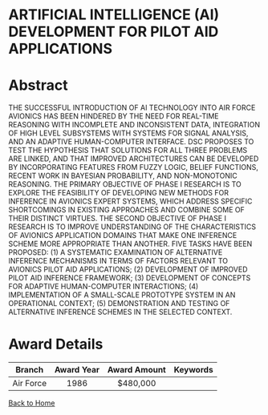 
ARTIFICIAL INTELLIGENCE (AI) DEVELOPMENT FOR PILOT AID APPLICATIONS
===================================================================

# Abstract


THE SUCCESSFUL INTRODUCTION OF AI TECHNOLOGY INTO AIR FORCE AVIONICS HAS BEEN HINDERED BY THE NEED FOR REAL-TIME REASONING WITH INCOMPLETE AND INCONSISTENT DATA, INTEGRATION OF HIGH LEVEL SUBSYSTEMS WITH SYSTEMS FOR SIGNAL ANALYSIS, AND AN ADAPTIVE HUMAN-COMPUTER INTERFACE. DSC PROPOSES TO TEST THE HYPOTHESIS THAT SOLUTIONS FOR ALL THREE PROBLEMS ARE LINKED, AND THAT IMPROVED ARCHITECTURES CAN BE DEVELOPED BY INCORPORATING FEATURES FROM FUZZY LOGIC, BELIEF FUNCTIONS, RECENT WORK IN BAYESIAN PROBABILITY, AND NON-MONOTONIC REASONING. THE PRIMARY OBJECTIVE OF PHASE I RESEARCH IS TO EXPLORE THE FEASIBILITY OF DEVELOPING NEW METHODS FOR INFERENCE IN AVIONICS EXPERT SYSTEMS, WHICH ADDRESS SPECIFIC SHORTCOMINGS IN EXISTING APPROACHES AND COMBINE SOME OF THEIR DISTINCT VIRTUES. THE SECOND OBJECTIVE OF PHASE I RESEARCH IS TO IMPROVE UNDERSTANDING OF THE CHARACTERISTICS OF AVIONICS APPLICATION DOMAINS THAT MAKE ONE INFERENCE SCHEME MORE APPROPRIATE THAN ANOTHER. FIVE TASKS HAVE BEEN PROPOSED: (1) A SYSTEMATIC EXAMINATION OF ALTERNATIVE INFERENCE MECHANISMS IN TERMS OF FACTORS RELEVANT TO AVIONICS PILOT AID APPLICATIONS; (2) DEVELOPMENT OF IMPROVED PILOT AID INFERENCE FRAMEWORK; (3) DEVELOPMENT OF CONCEPTS FOR ADAPTIVE HUMAN-COMPUTER INTERACTIONS; (4) IMPLEMENTATION OF A SMALL-SCALE PROTOTYPE SYSTEM IN AN OPERATIONAL CONTEXT; (5) DEMONSTRATION AND TESTING OF ALTERNATIVE INFERENCE SCHEMES IN THE SELECTED CONTEXT.  

# Award Details

|Branch|Award Year|Award Amount|Keywords|
| :---: | :---: | :---: | :---: |
|Air Force|1986|$480,000||
  
  


[Back to Home](https://github.com/chrischow/dod_sbir_awards#158)